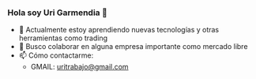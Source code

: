 ### Hola soy Uri Garmendia 👋

- 🌱 Actualmente estoy aprendiendo nuevas tecnologías y otras herramientas como trading
- 👯 Busco colaborar en alguna empresa importante como mercado libre
- 📫 Cómo contactarme:
    - GMAIL: uritrabajo@gmail.com 
